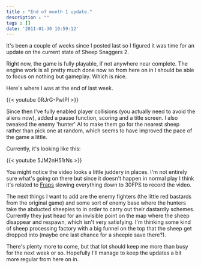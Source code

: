 ```yaml
---
title : "End of month 1 update."
description : ""
tags : []
date: '2011-01-30 19:59:12'
---
```


It's been a couple of weeks since I posted last so I figured it was time for an update on the current state of Sheep Snaggers 2.

Right now, the game is fully playable, if not anywhere near complete. The engine work is all pretty much done now so from here on in I should be able to focus on nothing but gameplay. Which is nice.

Here's where I was at the end of last week.

{{< youtube 0RJrG-PwlPI >}}

Since then I've fully enabled player collisions (you actually need to avoid the aliens now), added a pause function, scoring and a title screen. I also tweaked the enemy 'hunter' AI to make them go for the nearest sheep rather than pick one at random, which seems to have improved the pace of the game a little.

Currently, it's looking like this:

{{< youtube 5JM2nH51rNs >}}

You might notice the video looks a little juddery in places. I'm not entirely sure what's going on there but since it doesn't happen in normal play I think it's related to <a href="http://www.fraps.com/">Fraps</a> slowing everything down to 30FPS to record the video.

The next things I want to add are the enemy fighters (the little red bastards from the original game) and some sort of enemy base where the hunters take the abducted sheepies to in order to carry out their dastardly schemes. 
Currently they just head for an invisible point on the map where the sheep disappear and respawn, which isn't very satisfying. I'm thinking some kind of sheep processing factory with a big funnel on the top that the sheep get dropped into (maybe one last chance for a sheepie save there?).

There's plenty more to come, but that lot should keep me more than busy for the next week or so.  Hopefully I'll manage to keep the updates a bit more regular from here on in.

<!--more-->